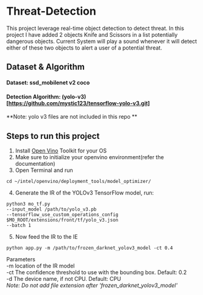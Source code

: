 # Threat-Detection
This project leverage real-time object detection to detect threat. In this project I have added 2 objects Knife and Scissors in a list potentially dangerous objects. Current System will play a sound whenever it will detect either of these two objects to alert a user of a potential threat.

## Dataset & Algorithm
#### Dataset: ssd_mobilenet v2 coco
#### Detection Algorithm: (yolo-v3) [https://github.com/mystic123/tensorflow-yolo-v3.git]
**Note: yolo v3 files are not included in this repo **


## Steps to run this project

1. Install [Open Vino](https://docs.openvinotoolkit.org/latest/_docs_install_guides_installing_openvino_macos.html) Toolkit for your OS 
2. Make sure to initialize your openvino environment(refer the documentation) 
3. Open Terminal and run
```
cd ~/intel/openvino/deployment_tools/model_optimizer/
```
4. Generate the IR of the YOLOv3 TensorFlow model, run:
```
python3 mo_tf.py
--input_model /path/to/yolo_v3.pb
--tensorflow_use_custom_operations_config $MO_ROOT/extensions/front/tf/yolo_v3.json
--batch 1
```
5. Now feed the IR to the IE
```
python app.py -m /path/to/frozen_darknet_yolov3_model -ct 0.4
```
Parameters<br>
-m location of the IR model<br>
-ct The confidence threshold to use with the bounding box. Default: 0.2<br>
-d The device name, if not CPU. Default: CPU<br>
*Note: Do not add file extension after 'frozen_darknet_yolov3_model'*
